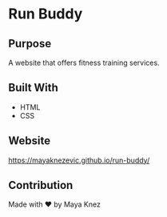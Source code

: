 # Run Buddy

## Purpose
A website that offers fitness training services.

## Built With
* HTML
* CSS

## Website
https://mayaknezevic.github.io/run-buddy/

## Contribution
Made with ❤️ by Maya Knez
